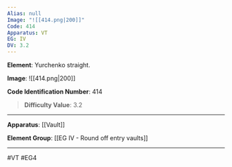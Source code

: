 ```yaml
---
Alias: null
Image: "![[414.png|200]]"
Code: 414
Apparatus: VT
EG: IV
DV: 3.2
---
```

**Element**: Yurchenko straight.

**Image**:
![[414.png|200]]

**Code Identification Number**: 414

>**Difficulty Value**: 3.2

___
**Apparatus**: [[Vault]]

**Element Group**: [[EG IV - Round off entry vaults]]
___
#VT #EG4
